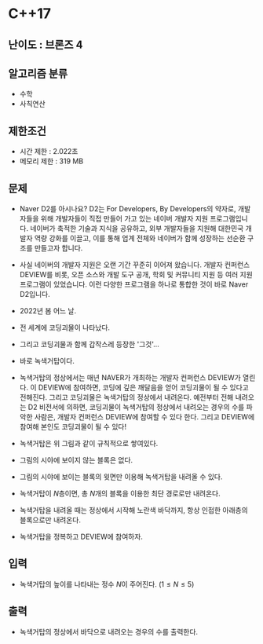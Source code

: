 # C++17

## 난이도 : 브론즈 4

## 알고리즘 분류
  - 수학
  - 사칙연산

## 제한조건
  - 시간 제한 : 2.022초
  - 메모리 제한 : 319 MB

## 문제
  - Naver D2를 아시나요? D2는 For Developers, By Developers의 약자로, 개발자들을 위해 개발자들이 직접 만들어 가고 있는 네이버 개발자 지원 프로그램입니다. 네이버가 축적한 기술과 지식을 공유하고, 외부 개발자들을 지원해 대한민국 개발자 역량 강화를 이끌고, 이를 통해 업계 전체와 네이버가 함께 성장하는 선순환 구조를 만들고자 합니다.

  - 사실 네이버의 개발자 지원은 오랜 기간 꾸준히 이어져 왔습니다. 개발자 컨퍼런스 DEVIEW를 비롯, 오픈 소스와 개발 도구 공개, 학회 및 커뮤니티 지원 등 여러 지원 프로그램이 있었습니다. 이런 다양한 프로그램을 하나로 통합한 것이 바로 Naver D2입니다.

  - 2022년 봄 어느 날.

  - 전 세계에 코딩괴물이 나타났다.

  - 그리고 코딩괴물과 함께 갑작스레 등장한 '그것'...

  - 바로 녹색거탑이다.

  - 녹색거탑의 정상에서는 매년 NAVER가 개최하는 개발자 컨퍼런스 DEVIEW가 열린다. 이 DEVIEW에 참여하면, 코딩에 깊은 깨달음을 얻어 코딩괴물이 될 수 있다고 전해진다. 그리고 코딩괴물은 녹색거탑의 정상에서 내려온다. 예전부터 전해 내려오는 D2 비전서에 의하면, 코딩괴물이 녹색거탑의 정상에서 내려오는 경우의 수를 파악한 사람은, 개발자 컨퍼런스 DEVIEW에 참여할 수 있다 한다. 그리고 DEVIEW에 참여해 본인도 코딩괴물이 될 수 있다!

  - 녹색거탑은 위 그림과 같이 규칙적으로 쌓여있다.

  - 그림의 시야에 보이지 않는 블록은 없다.

  - 그림의 시야에 보이는 블록의 윗면만 이용해 녹색거탑을 내려올 수 있다.

  - 녹색거탑이 $N$층이면, 총 $N$개의 블록을 이용한 최단 경로로만 내려온다.

  - 녹색거탑을 내려올 때는 정상에서 시작해 노란색 바닥까지, 항상 인접한 아래층의 블록으로만 내려온다.

  - 녹색거탑을 정복하고 DEVIEW에 참여하자.

## 입력
  - 녹색거탑의 높이를 나타내는 정수 $N$이 주어진다. ($1 \leq N \leq 5$)

## 출력
  - 녹색거탑의 정상에서 바닥으로 내려오는 경우의 수를 출력한다.
